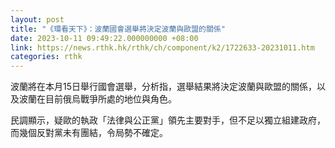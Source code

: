 ```yaml
---
layout: post
title: "《環看天下》：波蘭國會選舉將決定波蘭與歐盟的關係"
date: 2023-10-11 09:49:22.000000000 +08:00
link: https://news.rthk.hk/rthk/ch/component/k2/1722633-20231011.htm
categories: rthk
---
```


波蘭將在本月15日舉行國會選舉，分析指，選舉結果將決定波蘭與歐盟的關係，以及波蘭在目前俄烏戰爭所處的地位與角色。

民調顯示，疑歐的執政「法律與公正黨」領先主要對手，但不足以獨立組建政府，而幾個反對黨未有團結，令局勢不確定。
